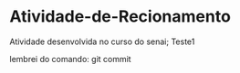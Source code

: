 # Atividade-de-Recionamento
Atividade desenvolvida no curso do senai;
Teste1

lembrei do comando: git commit